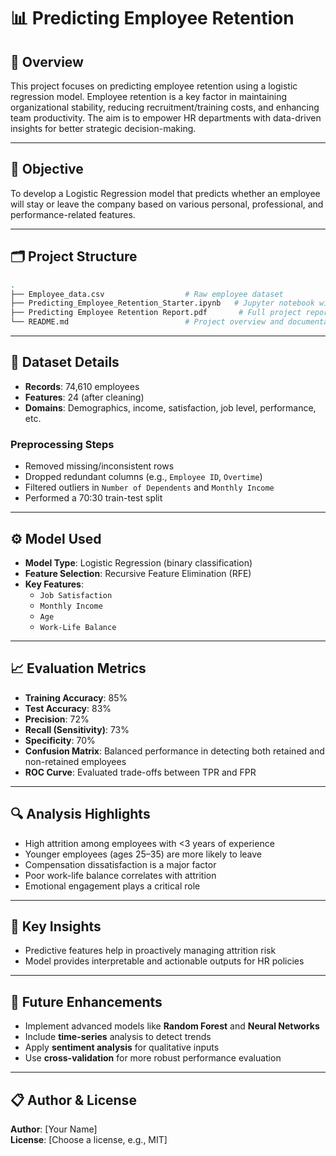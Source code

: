 
# 📊 Predicting Employee Retention

## 📌 Overview

This project focuses on predicting employee retention using a logistic regression model. Employee retention is a key factor in maintaining organizational stability, reducing recruitment/training costs, and enhancing team productivity. The aim is to empower HR departments with data-driven insights for better strategic decision-making.

---

## 🎯 Objective

To develop a Logistic Regression model that predicts whether an employee will stay or leave the company based on various personal, professional, and performance-related features.

---

## 🗂️ Project Structure

```bash
.
├── Employee_data.csv                  # Raw employee dataset
├── Predicting_Employee_Retention_Starter.ipynb   # Jupyter notebook with code
├── Predicting Employee Retention Report.pdf       # Full project report
└── README.md                          # Project overview and documentation
```

---

## 📂 Dataset Details

- **Records**: 74,610 employees  
- **Features**: 24 (after cleaning)  
- **Domains**: Demographics, income, satisfaction, job level, performance, etc.

### Preprocessing Steps
- Removed missing/inconsistent rows
- Dropped redundant columns (e.g., `Employee ID`, `Overtime`)
- Filtered outliers in `Number of Dependents` and `Monthly Income`
- Performed a 70:30 train-test split

---

## ⚙️ Model Used

- **Model Type**: Logistic Regression (binary classification)
- **Feature Selection**: Recursive Feature Elimination (RFE)
- **Key Features**:  
  - `Job Satisfaction`  
  - `Monthly Income`  
  - `Age`  
  - `Work-Life Balance`

---

## 📈 Evaluation Metrics

- **Training Accuracy**: 85%  
- **Test Accuracy**: 83%  
- **Precision**: 72%  
- **Recall (Sensitivity)**: 73%  
- **Specificity**: 70%  
- **Confusion Matrix**: Balanced performance in detecting both retained and non-retained employees  
- **ROC Curve**: Evaluated trade-offs between TPR and FPR

---

## 🔍 Analysis Highlights

- High attrition among employees with <3 years of experience
- Younger employees (ages 25–35) are more likely to leave
- Compensation dissatisfaction is a major factor
- Poor work-life balance correlates with attrition
- Emotional engagement plays a critical role

---

## 🧠 Key Insights

- Predictive features help in proactively managing attrition risk
- Model provides interpretable and actionable outputs for HR policies

---

## 🚀 Future Enhancements

- Implement advanced models like **Random Forest** and **Neural Networks**
- Include **time-series** analysis to detect trends
- Apply **sentiment analysis** for qualitative inputs
- Use **cross-validation** for more robust performance evaluation

---

## 📋 Author & License

**Author**: [Your Name]  
**License**: [Choose a license, e.g., MIT]
